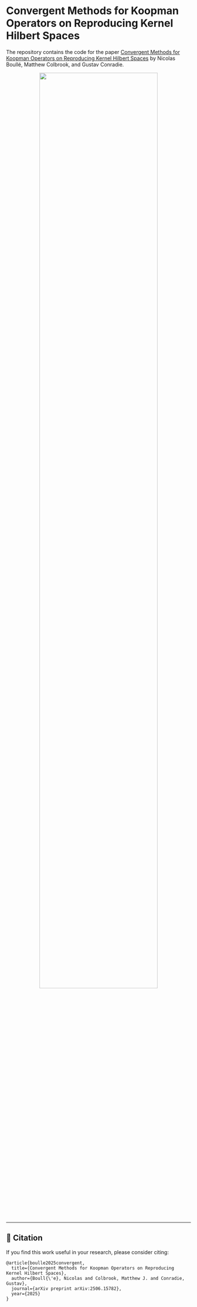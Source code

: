 # Convergent Methods for Koopman Operators on Reproducing Kernel Hilbert Spaces

The repository contains the code for the paper [Convergent Methods for Koopman Operators on Reproducing Kernel Hilbert Spaces](https://arxiv.org/abs/2506.15782) by Nicolas Boullé, Matthew Colbrook, and Gustav Conradie.

<p align="center">
<img src="https://github.com/GustavConradie1/SpecRKHS/blob/main/koopman_workflow_diagram.pdf" width=80% height=80% alt>
</p>

---

## 📖 Citation
If you find this work useful in your research, please consider citing:

```
@article{boulle2025convergent,
  title={Convergent Methods for Koopman Operators on Reproducing Kernel Hilbert Spaces},
  author={Boull{\'e}, Nicolas and Colbrook, Matthew J. and Conradie, Gustav},
  journal={arXiv preprint arXiv:2506.15782},
  year={2025}
}
```
